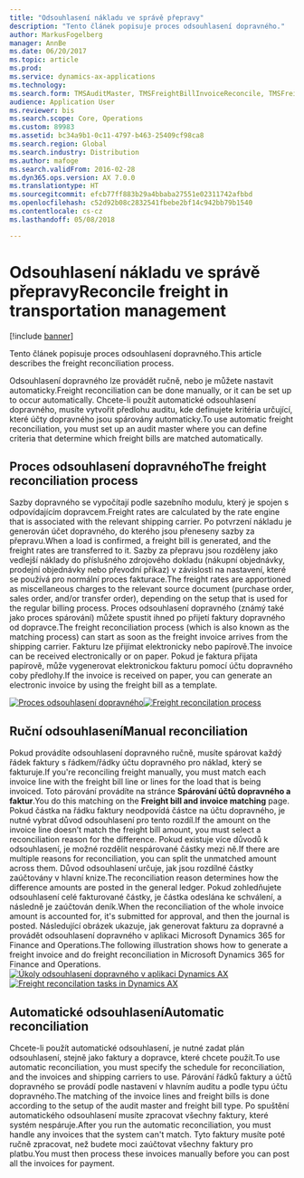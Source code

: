 ```yaml
---
title: "Odsouhlasení nákladu ve správě přepravy"
description: "Tento článek popisuje proces odsouhlasení dopravného."
author: MarkusFogelberg
manager: AnnBe
ms.date: 06/20/2017
ms.topic: article
ms.prod: 
ms.service: dynamics-ax-applications
ms.technology: 
ms.search.form: TMSAuditMaster, TMSFreightBillInvoiceReconcile, TMSFreightBillSummary, TMSFreightBillType, TMSFreightMatchReason, TMSInvoiceTable
audience: Application User
ms.reviewer: bis
ms.search.scope: Core, Operations
ms.custom: 89983
ms.assetid: bc34a9b1-0c11-4797-b463-25409cf98ca8
ms.search.region: Global
ms.search.industry: Distribution
ms.author: mafoge
ms.search.validFrom: 2016-02-28
ms.dyn365.ops.version: AX 7.0.0
ms.translationtype: HT
ms.sourcegitcommit: efcb77ff883b29a4bbaba27551e02311742afbbd
ms.openlocfilehash: c52d92b08c2832541fbebe2bf14c942bb79b1540
ms.contentlocale: cs-cz
ms.lasthandoff: 05/08/2018

---
```


# <a name="reconcile-freight-in-transportation-management"></a><span data-ttu-id="dc8b1-103">Odsouhlasení nákladu ve správě přepravy</span><span class="sxs-lookup"><span data-stu-id="dc8b1-103">Reconcile freight in transportation management</span></span>

[!include [banner](../includes/banner.md)]

<span data-ttu-id="dc8b1-104">Tento článek popisuje proces odsouhlasení dopravného.</span><span class="sxs-lookup"><span data-stu-id="dc8b1-104">This article describes the freight reconciliation process.</span></span>

<span data-ttu-id="dc8b1-105">Odsouhlasení dopravného lze provádět ručně, nebo je můžete nastavit automaticky.</span><span class="sxs-lookup"><span data-stu-id="dc8b1-105">Freight reconciliation can be done manually, or it can be set up to occur automatically.</span></span> <span data-ttu-id="dc8b1-106">Chcete-li použít automatické odsouhlasení dopravného, musíte vytvořit předlohu auditu, kde definujete kritéria určující, které účty dopravného jsou spárovány automaticky.</span><span class="sxs-lookup"><span data-stu-id="dc8b1-106">To use automatic freight reconciliation, you must set up an audit master where you can define criteria that determine which freight bills are matched automatically.</span></span>

## <a name="the-freight-reconciliation-process"></a><span data-ttu-id="dc8b1-107">Proces odsouhlasení dopravného</span><span class="sxs-lookup"><span data-stu-id="dc8b1-107">The freight reconciliation process</span></span>
<span data-ttu-id="dc8b1-108">Sazby dopravného se vypočítají podle sazebního modulu, který je spojen s odpovídajícím dopravcem.</span><span class="sxs-lookup"><span data-stu-id="dc8b1-108">Freight rates are calculated by the rate engine that is associated with the relevant shipping carrier.</span></span> <span data-ttu-id="dc8b1-109">Po potvrzení nákladu je generován účet dopravného, do kterého jsou přeneseny sazby za přepravu.</span><span class="sxs-lookup"><span data-stu-id="dc8b1-109">When a load is confirmed, a freight bill is generated, and the freight rates are transferred to it.</span></span> <span data-ttu-id="dc8b1-110">Sazby za přepravu jsou rozděleny jako vedlejší náklady do příslušného zdrojového dokladu (nákupní objednávky, prodejní objednávky nebo převodní příkaz) v závislosti na nastavení, které se používá pro normální proces fakturace.</span><span class="sxs-lookup"><span data-stu-id="dc8b1-110">The freight rates are apportioned as miscellaneous charges to the relevant source document (purchase order, sales order, and/or transfer order), depending on the setup that is used for the regular billing process.</span></span> <span data-ttu-id="dc8b1-111">Proces odsouhlasení dopravného (známý také jako proces spárování) můžete spustit ihned po přijetí faktury dopravného od dopravce.</span><span class="sxs-lookup"><span data-stu-id="dc8b1-111">The freight reconciliation process (which is also known as the matching process) can start as soon as the freight invoice arrives from the shipping carrier.</span></span> <span data-ttu-id="dc8b1-112">Fakturu lze přijímat elektronicky nebo papírově.</span><span class="sxs-lookup"><span data-stu-id="dc8b1-112">The invoice can be received electronically or on paper.</span></span> <span data-ttu-id="dc8b1-113">Pokud je faktura přijata papírově, může vygenerovat elektronickou fakturu pomocí účtu dopravného coby předlohy.</span><span class="sxs-lookup"><span data-stu-id="dc8b1-113">If the invoice is received on paper, you can generate an electronic invoice by using the freight bill as a template.</span></span> 

<span data-ttu-id="dc8b1-114">[![Proces odsouhlasení dopravného](./media/freight-reconcilation-process.jpg)](./media/freight-reconcilation-process.jpg)</span><span class="sxs-lookup"><span data-stu-id="dc8b1-114">[![Freight reconcilation process](./media/freight-reconcilation-process.jpg)](./media/freight-reconcilation-process.jpg)</span></span>

## <a name="manual-reconciliation"></a><span data-ttu-id="dc8b1-115">Ruční odsouhlasení</span><span class="sxs-lookup"><span data-stu-id="dc8b1-115">Manual reconciliation</span></span>
<span data-ttu-id="dc8b1-116">Pokud provádíte odsouhlasení dopravného ručně, musíte spárovat každý řádek faktury s řádkem/řádky účtu dopravného pro náklad, který se fakturuje.</span><span class="sxs-lookup"><span data-stu-id="dc8b1-116">If you're reconciling freight manually, you must match each invoice line with the freight bill line or lines for the load that is being invoiced.</span></span> <span data-ttu-id="dc8b1-117">Toto párování provádíte na stránce **Spárování účtů dopravného a faktur**.</span><span class="sxs-lookup"><span data-stu-id="dc8b1-117">You do this matching on the **Freight bill and invoice matching** page.</span></span> <span data-ttu-id="dc8b1-118">Pokud částka na řádku faktury neodpovídá částce na účtu dopravného, je nutné vybrat důvod odsouhlasení pro tento rozdíl.</span><span class="sxs-lookup"><span data-stu-id="dc8b1-118">If the amount on the invoice line doesn’t match the freight bill amount, you must select a reconciliation reason for the difference.</span></span> <span data-ttu-id="dc8b1-119">Pokud existuje více důvodů k odsouhlasení, je možné rozdělit nespárované částky mezi ně.</span><span class="sxs-lookup"><span data-stu-id="dc8b1-119">If there are multiple reasons for reconciliation, you can split the unmatched amount across them.</span></span> <span data-ttu-id="dc8b1-120">Důvod odsouhlasení určuje, jak jsou rozdílné částky zaúčtovány v hlavní knize.</span><span class="sxs-lookup"><span data-stu-id="dc8b1-120">The reconciliation reason determines how the difference amounts are posted in the general ledger.</span></span> <span data-ttu-id="dc8b1-121">Pokud zohledňujete odsouhlasení celé fakturované částky, je částka odeslána ke schválení, a následně je zaúčtován deník.</span><span class="sxs-lookup"><span data-stu-id="dc8b1-121">When the reconciliation of the whole invoice amount is accounted for, it's submitted for approval, and then the journal is posted.</span></span> <span data-ttu-id="dc8b1-122">Následující obrázek ukazuje, jak generovat fakturu za dopravné a provádět odsouhlasení dopravného v aplikaci Microsoft Dynamics 365 for Finance and Operations.</span><span class="sxs-lookup"><span data-stu-id="dc8b1-122">The following illustration shows how to generate a freight invoice and do freight reconciliation in Microsoft Dynamics 365 for Finance and Operations.</span></span> 
<span data-ttu-id="dc8b1-123">[![Úkoly odsouhlasení dopravného v aplikaci Dynamics AX](./media/processflowforfreightreconciliation.jpg)](./media/processflowforfreightreconciliation.jpg)</span><span class="sxs-lookup"><span data-stu-id="dc8b1-123">[![Freight reconcilation tasks in Dynamics AX](./media/processflowforfreightreconciliation.jpg)](./media/processflowforfreightreconciliation.jpg)</span></span>
## <a name="automatic-reconciliation"></a><span data-ttu-id="dc8b1-124">Automatické odsouhlasení</span><span class="sxs-lookup"><span data-stu-id="dc8b1-124">Automatic reconciliation</span></span>
<span data-ttu-id="dc8b1-125">Chcete-li použít automatické odsouhlasení, je nutné zadat plán odsouhlasení, stejně jako faktury a dopravce, které chcete použít.</span><span class="sxs-lookup"><span data-stu-id="dc8b1-125">To use automatic reconciliation, you must specify the schedule for reconciliation, and the invoices and shipping carriers to use.</span></span> <span data-ttu-id="dc8b1-126">Párování řádků faktury a účtů dopravného se provádí podle nastavení v hlavním auditu a podle typu účtu dopravného.</span><span class="sxs-lookup"><span data-stu-id="dc8b1-126">The matching of the invoice lines and freight bills is done according to the setup of the audit master and freight bill type.</span></span> <span data-ttu-id="dc8b1-127">Po spuštění automatického odsouhlasení musíte zpracovat všechny faktury, které systém nespáruje.</span><span class="sxs-lookup"><span data-stu-id="dc8b1-127">After you run the automatic reconciliation, you must handle any invoices that the system can't match.</span></span> <span data-ttu-id="dc8b1-128">Tyto faktury musíte poté ručně zpracovat, než budete moci zaúčtovat všechny faktury pro platbu.</span><span class="sxs-lookup"><span data-stu-id="dc8b1-128">You must then process these invoices manually before you can post all the invoices for payment.</span></span>




